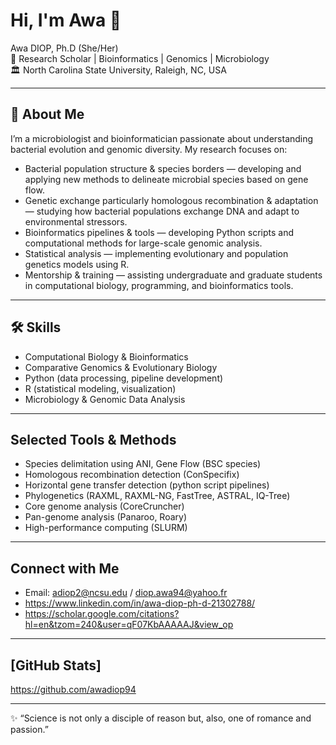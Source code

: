 # Hi, I'm Awa 👋

Awa DIOP, Ph.D (She/Her)  
📍 Research Scholar | Bioinformatics | Genomics | Microbiology  
🏛️ North Carolina State University, Raleigh, NC, USA  

---

## 🔬 About Me
I’m a microbiologist and bioinformatician passionate about understanding bacterial evolution and genomic diversity. My research focuses on:

- Bacterial population structure & species borders — developing and applying new methods to delineate microbial species based on gene flow.  
- Genetic exchange particularly homologous recombination & adaptation — studying how bacterial populations exchange DNA and adapt to environmental stressors.  
- Bioinformatics pipelines & tools — developing Python scripts and computational methods for large-scale genomic analysis.  
- Statistical analysis — implementing evolutionary and population genetics models using R.  
- Mentorship & training — assisting undergraduate and graduate students in computational biology, programming, and bioinformatics tools.  

---

## 🛠️ Skills
- Computational Biology & Bioinformatics  
- Comparative Genomics & Evolutionary Biology  
- Python (data processing, pipeline development)  
- R (statistical modeling, visualization)  
- Microbiology & Genomic Data Analysis  

---

## Selected Tools & Methods
- Species delimitation using ANI, Gene Flow (BSC species)
- Homologous recombination detection (ConSpecifix)   
- Horizontal gene transfer detection (python script pipelines)
- Phylogenetics (RAXML, RAXML-NG, FastTree, ASTRAL, IQ-Tree)
- Core genome analysis (CoreCruncher)  
- Pan-genome analysis (Panaroo, Roary)  
- High-performance computing (SLURM)  

---

## Connect with Me
- Email: adiop2@ncsu.edu / diop.awa94@yahoo.fr 
- https://www.linkedin.com/in/awa-diop-ph-d-21302788/ 
- https://scholar.google.com/citations?hl=en&tzom=240&user=qF07KbAAAAAJ&view_op

---

## [GitHub Stats]
https://github.com/awadiop94

---
✨ “Science is not only a disciple of reason but, also, one of romance and passion.”  
